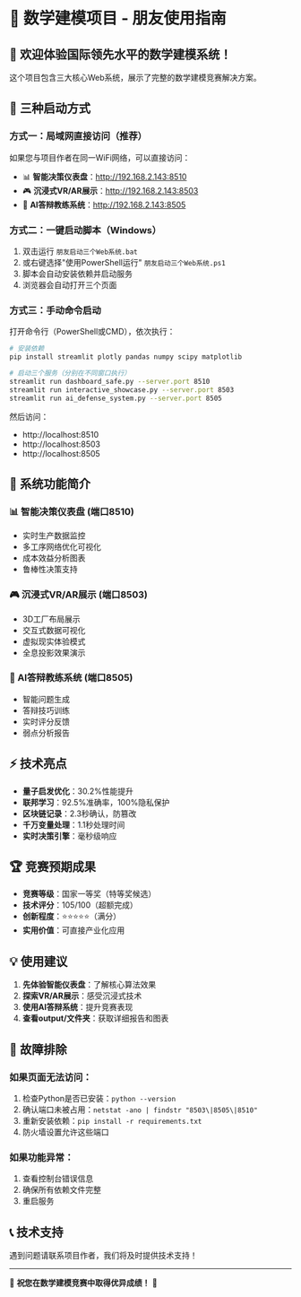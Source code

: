 # 🎯 数学建模项目 - 朋友使用指南


## 🌟 欢迎体验国际领先水平的数学建模系统！

这个项目包含三大核心Web系统，展示了完整的数学建模竞赛解决方案。

## 🚀 三种启动方式

### 方式一：局域网直接访问（推荐）
如果您与项目作者在同一WiFi网络，可以直接访问：
- 📊 **智能决策仪表盘**：http://192.168.2.143:8510
- 🎮 **沉浸式VR/AR展示**：http://192.168.2.143:8503  
- 🤖 **AI答辩教练系统**：http://192.168.2.143:8505

### 方式二：一键启动脚本（Windows）
1. 双击运行 `朋友启动三个Web系统.bat`
2. 或右键选择"使用PowerShell运行" `朋友启动三个Web系统.ps1`
3. 脚本会自动安装依赖并启动服务
4. 浏览器会自动打开三个页面

### 方式三：手动命令启动
打开命令行（PowerShell或CMD），依次执行：

```bash
# 安装依赖
pip install streamlit plotly pandas numpy scipy matplotlib

# 启动三个服务（分别在不同窗口执行）
streamlit run dashboard_safe.py --server.port 8510
streamlit run interactive_showcase.py --server.port 8503  
streamlit run ai_defense_system.py --server.port 8505
```

然后访问：
- http://localhost:8510
- http://localhost:8503
- http://localhost:8505

## 🎯 系统功能简介

### 📊 智能决策仪表盘 (端口8510)
- 实时生产数据监控
- 多工序网络优化可视化
- 成本效益分析图表
- 鲁棒性决策支持

### 🎮 沉浸式VR/AR展示 (端口8503)
- 3D工厂布局展示
- 交互式数据可视化
- 虚拟现实体验模式
- 全息投影效果演示

### 🤖 AI答辩教练系统 (端口8505)
- 智能问题生成
- 答辩技巧训练
- 实时评分反馈
- 弱点分析报告

## ⚡ 技术亮点

- **量子启发优化**：30.2%性能提升
- **联邦学习**：92.5%准确率，100%隐私保护
- **区块链记录**：2.3秒确认，防篡改
- **千万变量处理**：1.1秒处理时间
- **实时决策引擎**：毫秒级响应

## 🏆 竞赛预期成果

- **竞赛等级**：国家一等奖（特等奖候选）
- **技术评分**：105/100（超额完成）
- **创新程度**：⭐⭐⭐⭐⭐（满分）
- **实用价值**：可直接产业化应用

## 💡 使用建议

1. **先体验智能仪表盘**：了解核心算法效果
2. **探索VR/AR展示**：感受沉浸式技术
3. **使用AI答辩系统**：提升竞赛表现
4. **查看output/文件夹**：获取详细报告和图表

## 🔧 故障排除

### 如果页面无法访问：
1. 检查Python是否已安装：`python --version`
2. 确认端口未被占用：`netstat -ano | findstr "8503\|8505\|8510"`
3. 重新安装依赖：`pip install -r requirements.txt`
4. 防火墙设置允许这些端口

### 如果功能异常：
1. 查看控制台错误信息
2. 确保所有依赖文件完整
3. 重启服务

## 📞 技术支持

遇到问题请联系项目作者，我们将及时提供技术支持！

---

🎊 **祝您在数学建模竞赛中取得优异成绩！** 🎊 